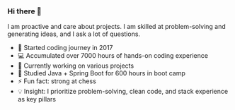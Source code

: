 ### Hi there 👋

I am proactive and care about projects. I am skilled at problem-solving and generating ideas, and I ask a lot of questions.

- 🚀 Started coding journey in 2017
- 💻 Accumulated over 7000 hours of hands-on coding experience
- 🔭 Currently working on various projects
- 🌱 Studied Java + Spring Boot for 600 hours in boot camp
- ⚡ Fun fact: strong at chess
- 💡 Insight: I prioritize problem-solving, clean code, and stack experience as key pillars
